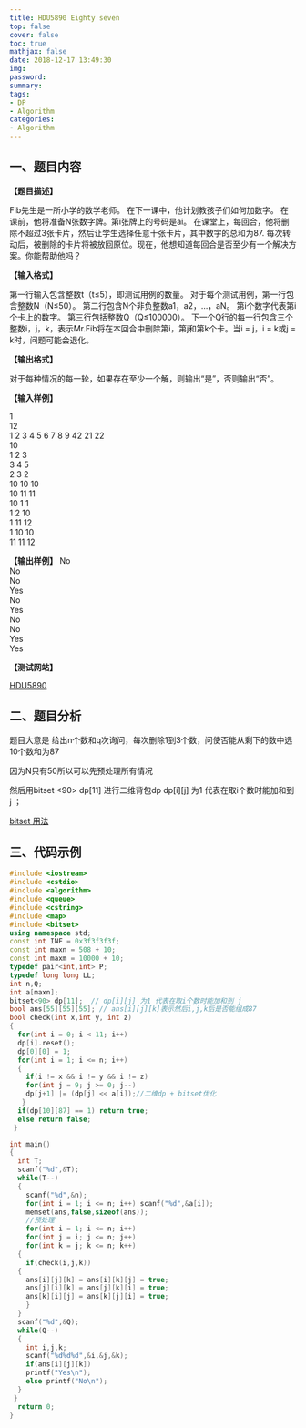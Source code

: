 ```yaml
---
title: HDU5890 Eighty seven
top: false
cover: false
toc: true
mathjax: false
date: 2018-12-17 13:49:30
img:
password:
summary:
tags:
- DP
- Algorithm
categories:
- Algorithm
---
```

## 一、题目内容

**【题目描述】**

Fib先生是一所小学的数学老师。
在下一课中，他计划教孩子们如何加数字。
在课前，他将准备N张数字牌。第i张牌上的号码是ai。
在课堂上，每回合，他将删除不超过3张卡片，然后让学生选择任意十张卡片，其中数字的总和为87.
每次转动后，被删除的卡片将被放回原位。现在，他想知道每回合是否至少有一个解决方案。你能帮助他吗？

**【输入格式】**

第一行输入包含整数t（t≤5），即测试用例的数量。
对于每个测试用例，第一行包含整数N（N≤50）。
第二行包含N个非负整数a1，a2，...，aN。
第i个数字代表第i个卡上的数字。
第三行包括整数Q（Q≤100000）。
下一个Q行的每一行包含三个整数i，j，k，表示Mr.Fib将在本回合中删除第i，第j和第k个卡。当i = j，i = k或j = k时，问题可能会退化。

**【输出格式】**

对于每种情况的每一轮，如果存在至少一个解，则输出“是”，否则输出“否”。

**【输入样例】**

1  
12  
1 2 3 4 5 6 7 8 9 42 21 22  
10  
1 2 3  
3 4 5  
2 3 2  
10 10 10  
10 11 11  
10 1 1  
1 2 10  
1 11 12  
1 10 10  
11 11 12

**【输出样例】**
No  
No  
No  
Yes  
No  
Yes  
No  
No  
Yes  
Yes



**【测试网站】**

[HDU5890](http://acm.hdu.edu.cn/showproblem.php?pid=5890)



## 二、题目分析

题目大意是 给出n个数和q次询问，每次删除1到3个数，问使否能从剩下的数中选10个数和为87

因为N只有50所以可以先预处理所有情况

然后用bitset <90> dp[11] 进行二维背包dp  dp[i][j] 为1 代表在取i个数时能加和到 j ；

[bitset 用法](https://blog.csdn.net/snowy_smile/article/details/79120063)

## 三、代码示例
```cpp
#include <iostream>
#include <cstdio>
#include <algorithm>
#include <queue>
#include <cstring>
#include <map>
#include <bitset>
using namespace std;
const int INF = 0x3f3f3f3f;
const int maxn = 508 + 10;
const int maxm = 10000 + 10;
typedef pair<int,int> P;
typedef long long LL;
int n,Q;
int a[maxn];
bitset<90> dp[11];  // dp[i][j] 为1 代表在取i个数时能加和到 j
bool ans[55][55][55]; // ans[i][j][k]表示然后i,j,k后是否能组成87
bool check(int x,int y, int z)
{
  for(int i = 0; i < 11; i++)
  dp[i].reset();
  dp[0][0] = 1;
  for(int i = 1; i <= n; i++)
  {
    if(i != x && i != y && i != z)
    for(int j = 9; j >= 0; j--)
    dp[j+1] |= (dp[j] << a[i]);//二维dp + bitset优化
   }
  if(dp[10][87] == 1) return true;
  else return false;
 }

int main()
{
  int T;
  scanf("%d",&T);
  while(T--)
  {
    scanf("%d",&n);
    for(int i = 1; i <= n; i++) scanf("%d",&a[i]);
    memset(ans,false,sizeof(ans));
    //预处理
    for(int i = 1; i <= n; i++)
    for(int j = i; j <= n; j++)
    for(int k = j; k <= n; k++)
  {
    if(check(i,j,k))
  {
    ans[i][j][k] = ans[i][k][j] = true;
    ans[j][i][k] = ans[j][k][i] = true;
    ans[k][i][j] = ans[k][j][i] = true;
    }
  }
  scanf("%d",&Q);
  while(Q--)
  {
    int i,j,k;
    scanf("%d%d%d",&i,&j,&k);
    if(ans[i][j][k])
    printf("Yes\n");
    else printf("No\n");
  }
 }
  return 0;
}
```
